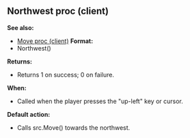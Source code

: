 ## Northwest proc (client)
**See also:**
*   [Move proc (client)](/ref/client/proc/Move.md) <!-- -->
**Format:**
*   Northwest()
<!-- -->
**Returns:**
*   Returns 1 on success; 0 on failure.
<!-- -->
**When:**
*   Called when the player presses the \"up-left\" key or cursor.
<!-- -->
**Default action:**
*   Calls src.Move() towards the northwest.